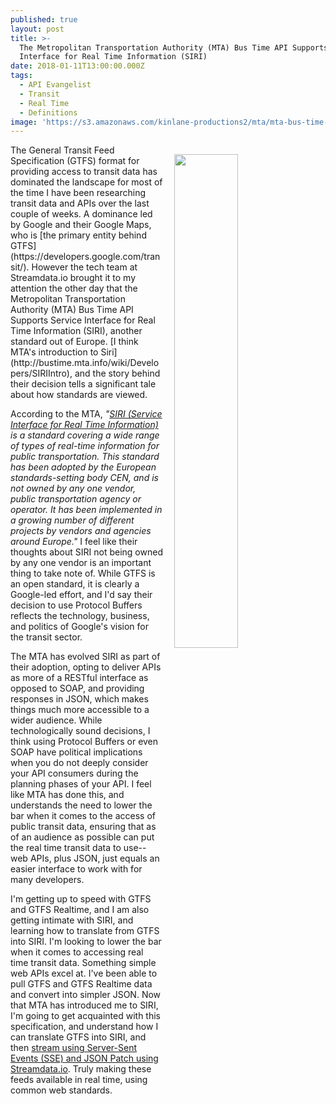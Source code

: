 ```yaml
---
published: true
layout: post
title: >-
  The Metropolitan Transportation Authority (MTA) Bus Time API Supports Service
  Interface for Real Time Information (SIRI)
date: 2018-01-11T13:00:00.000Z
tags:
  - API Evangelist
  - Transit
  - Real Time
  - Definitions
image: 'https://s3.amazonaws.com/kinlane-productions2/mta/mta-bus-time-siri.png'
---
```

<p><a href="http://bustime.mta.info/wiki/Developers/SIRIIntro"><img src="https://s3.amazonaws.com/kinlane-productions2/mta/mta-bus-time-siri.png" align="right" width="45%" style="padding: 15px;" /></a></p>The General Transit Feed Specification (GTFS) format for providing access to transit data has dominated the landscape for most of the time I have been researching transit data and APIs over the last couple of weeks. A dominance led by Google and their Google Maps, who is [the primary entity behind GTFS](https://developers.google.com/transit/). However the tech team at Streamdata.io brought it to my attention the other day that the Metropolitan Transportation Authority (MTA) Bus Time API Supports Service Interface for Real Time Information (SIRI), another standard out of Europe. [I think MTA's introduction to Siri](http://bustime.mta.info/wiki/Developers/SIRIIntro), and the story behind their decision tells a significant tale about how standards are viewed.

According to the MTA, _"[SIRI (Service Interface for Real Time Information)](http://user47094.vs.easily.co.uk/siri/overview.htm) is a standard covering a wide range of types of real-time information for public transportation.  This standard has been adopted by the European standards-setting body CEN, and is not owned by any one vendor, public transportation agency or operator.  It has been implemented in a growing number of different projects by vendors and agencies around Europe."_ I feel like their thoughts about SIRI not being owned by any one vendor is an important thing to take note of. While GTFS is an open standard, it is clearly a Google-led effort, and I'd say their decision to use Protocol Buffers reflects the technology, business, and politics of Google's vision for the transit sector.

The MTA has evolved SIRI as part of their adoption, opting to deliver APIs as more of a RESTful interface as opposed to SOAP, and providing responses in JSON, which makes things much more accessible to a wider audience. While technologically sound decisions, I think using Protocol Buffers or even SOAP have political implications when you do not deeply consider your API consumers during the planning phases of your API. I feel like MTA has done this, and understands the need to lower the bar when it comes to the access of public transit data, ensuring that as of an audience as possible can put the real time transit data to use--web APIs, plus JSON, just equals an easier interface to work with for many developers.

I'm getting up to speed with GTFS and GTFS Realtime, and I am also getting intimate with SIRI, and learning how to translate from GTFS into SIRI. I'm looking to lower the bar when it comes to accessing real time transit data. Something simple web APIs excel at. I've been able to pull GTFS and GTFS Realtime data and convert into simpler JSON. Now that MTA has introduced me to SIRI, I'm going to get acquainted with this specification, and understand how I can translate GTFS into SIRI, and then [stream using Server-Sent Events (SSE) and JSON Patch using Streamdata.io](http://apis.how/streamdata). Truly making these feeds available in real time, using common web standards.
